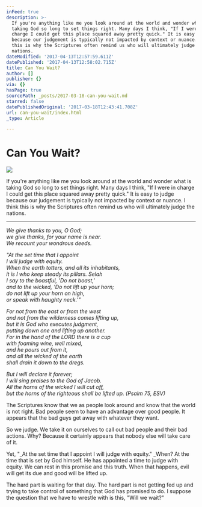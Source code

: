 ```yaml
---
inFeed: true
description: >-
  If you're anything like me you look around at the world and wonder what is
  taking God so long to set things right. Many days I think, "If I were in
  charge I could get this place squared away pretty quick." It is easy to judge
  because our judgement is typically not impacted by context or nuance. I think
  this is why the Scriptures often remind us who will ultimately judge the
  nations.
dateModified: '2017-04-13T12:57:59.611Z'
datePublished: '2017-04-13T12:58:02.715Z'
title: Can You Wait?
author: []
publisher: {}
via: {}
hasPage: true
sourcePath: _posts/2017-03-18-can-you-wait.md
starred: false
datePublishedOriginal: '2017-03-18T12:43:41.708Z'
url: can-you-wait/index.html
_type: Article

---
```

# Can You Wait?
![](https://the-grid-user-content.s3-us-west-2.amazonaws.com/c9373368-12d0-42b0-b173-c7adaddf95b9.jpg)

If you're anything like me you look around at the world and wonder what is taking God so long to set things right. Many days I think, "If I were in charge I could get this place squared away pretty quick." It is easy to judge because our judgement is typically not impacted by context or nuance. I think this is why the Scriptures often remind us who will ultimately judge the nations.

---

_We give thanks to you, O God;_  
_we give thanks, for your name is near._  
_We recount your wondrous deeds._

_"At the set time that I appoint_  
_I will judge with equity._  
_When the earth totters, and all its inhabitants,_  
_it is I who keep steady its pillars. Selah_  
_I say to the boastful, 'Do not boast,'_  
_and to the wicked, 'Do not lift up your horn;_  
_do not lift up your horn on high,_  
_or speak with haughty neck.'"_

_For not from the east or from the west_  
_and not from the wilderness comes lifting up,_  
_but it is God who executes judgment,_  
_putting down one and lifting up another._  
_For in the hand of the LORD there is a cup_  
_with foaming wine, well mixed,_  
_and he pours out from it,_  
_and all the wicked of the earth_  
_shall drain it down to the dregs._

_But I will declare it forever;_  
_I will sing praises to the God of Jacob._  
_All the horns of the wicked I will cut off,_  
_but the horns of the righteous shall be lifted up. (Psalm 75, ESV)_

The Scriptures know that we as people look around and know that the world is not right. Bad people seem to have an advantage over good people. It appears that the bad guys get away with whatever they want.

So we judge. We take it on ourselves to call out bad people and their bad actions. Why? Because it certainly appears that nobody else will take care of it.

Yet, "_At the set time that I appoint I will judge with equity." _When? At the time that is set by God himself. He has appointed a time to judge with equity. We can rest in this promise and this truth. When that happens, evil will get its due and good will be lifted up.

The hard part is waiting for that day. The hard part is not getting fed up and trying to take control of something that God has promised to do. I suppose the question that we have to wrestle with is this, "Will we wait?"